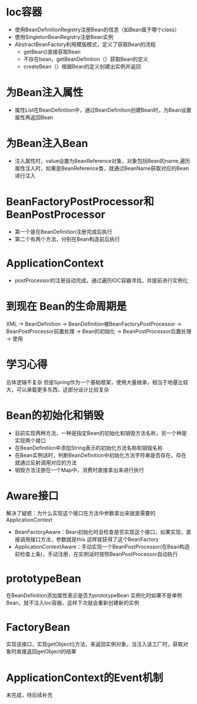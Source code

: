 # Ioc容器
- 使用BeanDefinitionRegistry注册Bean的信息（如Bean属于哪个class）
- 使用SingletonBeanRegistry注册Bean实例
- AbstractBeanFactory利用模版模式，定义了获取Bean的流程
  - getBean()直接获取Bean
  - 不存在bean，getBeanDefinition（）获取Bean的定义
  - createBean（）根据Bean的定义创建出实例并返回

# 为Bean注入属性
- 属性List在BeanDefinition中，通过BeanDefinition创建Bean时，为Bean设置属性再返回Bean

# 为Bean注入Bean
- 注入属性时，value设置为BeanReference对象，对象包括Bean的name,遍历属性注入时，如果是BeanReference类，就通过BeanName获取对应的Bean进行注入

# BeanFactoryPostProcessor和BeanPostProcessor
- 第一个是在BeanDefinition注册完成后执行
- 第二个有两个方法，分别在Bean构造前后执行

# ApplicationContext
- postProcessor的注册自动完成，通过遍历IOC容器寻找，并提前进行实例化

# 到现在 Bean的生命周期是
XML -> BeanDefinition -> BeanDefinition被BeanFactoryPostProcessor
-> BeanPostProcessor前置处理 -> Bean的初始化 -> BeanPostProcessor后置处理
-> 使用


# 学习心得
总体逻辑不复杂
但是Spring作为一个基础框架，使用大量继承，相当于地基比较大，可以承载更多东西，这部分设计比较复杂

# Bean的初始化和销毁
- 目前实现两种方法，一种是指定Bean的初始化和销毁方法名称，另一个种是实现两个接口
- 在BeanDefinition中添加String表示的初始化方法名称和销毁名称
- 在Bean实例话时，判断BeanDefinition中初始化方法字符串是否存在，存在就通过反射调用对应的方法
- 销毁方法注册在一个Map中，消费时直接拿出来进行执行

# Aware接口
解决了疑惑：为什么实现这个接口在方法中参数拿出来就是需要的ApplicationContext
- BeanFactoryAware：Bean初始化时会检查是否实现这个接口，如果实现，直接调用接口方法，参数就是this
这样就获得了这个BeanFactory
- ApplicationContextAware：手动实现一个BeanPostProcessor(在Bean构造前检查上条)，手动注册，在实例话时按照BeanPostProcessor自动执行

# prototypeBean
在BeanDefinition添加属性表示是否为prototypeBean
实例化时如果不是单例Bean，就不注入Ioc容器，这样下次就会重新创建新的实例

# FactoryBean
实现该接口，实现getObject()方法，来返回实例对象，当注入该工厂时，获取对象时直接返回getObject的结果

# ApplicationContext的Event机制
未完成，待后续补充